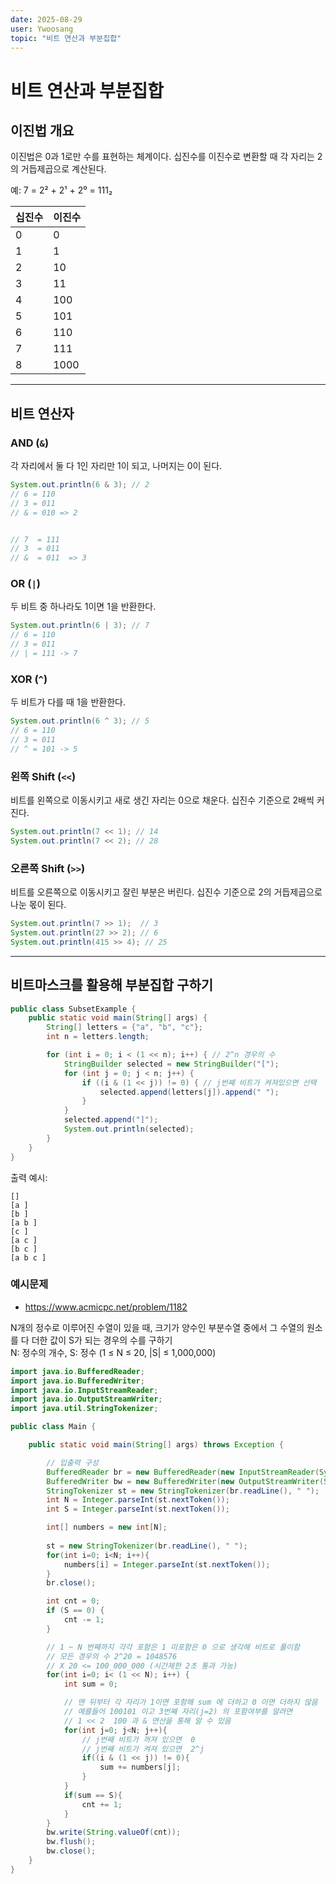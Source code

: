 ```yaml
---
date: 2025-08-29
user: Ywoosang
topic: "비트 연산과 부분집합"
---
```


# 비트 연산과 부분집합 

## 이진법 개요

이진법은 0과 1로만 수를 표현하는 체계이다. 십진수를 이진수로 변환할 때 각 자리는 2의 거듭제곱으로 계산된다.

예:
7 = 2² + 2¹ + 2⁰ = 111₂

| 십진수 | 이진수  |
| --- | ---- |
| 0   | 0    |
| 1   | 1    |
| 2   | 10   |
| 3   | 11   |
| 4   | 100  |
| 5   | 101  |
| 6   | 110  |
| 7   | 111  |
| 8   | 1000 |

---

## 비트 연산자

### AND (`&`)

각 자리에서 둘 다 1인 자리만 1이 되고, 나머지는 0이 된다.

```java
System.out.println(6 & 3); // 2
// 6 = 110
// 3 = 011
// & = 010 => 2


// 7  = 111 
// 3  = 011
// &  = 011  => 3
```

### OR (`|`)

두 비트 중 하나라도 1이면 1을 반환한다.

```java
System.out.println(6 | 3); // 7
// 6 = 110
// 3 = 011
// | = 111 -> 7
```

### XOR (`^`)

두 비트가 다를 때 1을 반환한다.

```java
System.out.println(6 ^ 3); // 5
// 6 = 110
// 3 = 011
// ^ = 101 -> 5
```

### 왼쪽 Shift (`<<`)

비트를 왼쪽으로 이동시키고 새로 생긴 자리는 0으로 채운다. 십진수 기준으로 2배씩 커진다.

```java
System.out.println(7 << 1); // 14
System.out.println(7 << 2); // 28
```

### 오른쪽 Shift (`>>`)

비트를 오른쪽으로 이동시키고 잘린 부분은 버린다. 십진수 기준으로 2의 거듭제곱으로 나눈 몫이 된다.

```java
System.out.println(7 >> 1);  // 3
System.out.println(27 >> 2); // 6
System.out.println(415 >> 4); // 25
```

---

## 비트마스크를 활용해 부분집합 구하기

```java
public class SubsetExample {
    public static void main(String[] args) {
        String[] letters = {"a", "b", "c"};
        int n = letters.length;

        for (int i = 0; i < (1 << n); i++) { // 2^n 경우의 수
            StringBuilder selected = new StringBuilder("[");
            for (int j = 0; j < n; j++) {
                if ((i & (1 << j)) != 0) { // j번째 비트가 켜져있으면 선택
                    selected.append(letters[j]).append(" ");
                }
            }
            selected.append("]");
            System.out.println(selected);
        }
    }
}
```

출력 예시:

```
[]
[a ]
[b ]
[a b ]
[c ]
[a c ]
[b c ]
[a b c ]
```

### 예시문제 
- https://www.acmicpc.net/problem/1182

N개의 정수로 이루어진 수열이 있을 때, 크기가 양수인 부분수열 중에서 그 수열의 원소를 다 더한 값이 S가 되는 경우의 수를 구하기  
N: 정수의 개수, S: 정수 (1 ≤ N ≤ 20, |S| ≤ 1,000,000)


```java
import java.io.BufferedReader;
import java.io.BufferedWriter;
import java.io.InputStreamReader;
import java.io.OutputStreamWriter;
import java.util.StringTokenizer;

public class Main {

    public static void main(String[] args) throws Exception {

        // 입출력 구성
        BufferedReader br = new BufferedReader(new InputStreamReader(System.in));
        BufferedWriter bw = new BufferedWriter(new OutputStreamWriter(System.out));
        StringTokenizer st = new StringTokenizer(br.readLine(), " ");
        int N = Integer.parseInt(st.nextToken());
        int S = Integer.parseInt(st.nextToken());

        int[] numbers = new int[N];
        
        st = new StringTokenizer(br.readLine(), " ");
        for(int i=0; i<N; i++){
            numbers[i] = Integer.parseInt(st.nextToken());
        }
        br.close();

        int cnt = 0;
        if (S == 0) {
            cnt -= 1;
        }

        // 1 ~ N 번째까지 각각 포함은 1 미포함은 0 으로 생각해 비트로 풀이함
        // 모든 경우의 수 2^20 = 1048576 
        // X 20 <= 100_000_000 (시간제한 2초 통과 가능)
        for(int i=0; i< (1 << N); i++) {
            int sum = 0;

            // 맨 뒤부터 각 자리가 1이면 포함해 sum 에 더하고 0 이면 더하지 않음
            // 예를들어 100101 이고 3번째 자리(j=2) 의 포함여부를 알려면
            // 1 << 2  100 과 & 연산을 통해 알 수 있음
            for(int j=0; j<N; j++){
                // j번째 비트가 꺼져 있으면  0
                // j번째 비트가 켜져 있으면  2^j
                if((i & (1 << j)) != 0){
                    sum += numbers[j];
                }
            }
            if(sum == S){
                cnt += 1;
            }
        }
        bw.write(String.valueOf(cnt));
        bw.flush();
        bw.close();
    }
}
```
